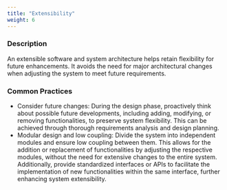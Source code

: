 ```yaml
---
title: "Extensibility"
weight: 6
---
```


### **Description**

An extensible software and system architecture helps retain flexibility for future enhancements. It avoids the need for major architectural changes when adjusting the system to meet future requirements.

### **Common Practices**

- Consider future changes: During the design phase, proactively think about possible future developments, including adding, modifying, or removing functionalities, to preserve system flexibility. This can be achieved through thorough requirements analysis and design planning.
- Modular design and low coupling: Divide the system into independent modules and ensure low coupling between them. This allows for the addition or replacement of functionalities by adjusting the respective modules, without the need for extensive changes to the entire system. Additionally, provide standardized interfaces or APIs to facilitate the implementation of new functionalities within the same interface, further enhancing system extensibility.